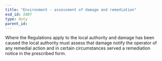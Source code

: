 ```yaml
---
title: "Environment - assessment of damage and remediation"
esd_id: 2887
type: duty
parent_id:  
---
```


Where the Regulations apply to the local authority and damage has been caused the local authority must assess that damage notify the operator of any remedial action and in certain circumstances served a remediation notice in the prescribed form. 

